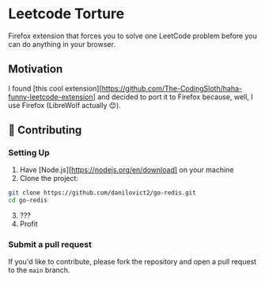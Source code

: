 # Leetcode Torture

Firefox extension that forces you to solve one LeetCode problem before you can do anything in your browser.

## Motivation

I found [this cool extension][https://github.com/The-CodingSloth/haha-funny-leetcode-extension] and decided to port it to Firefox because, well, I use Firefox (LibreWolf actually 😊).

## 🤝 Contributing

### Setting Up

1. Have [Node.js][https://nodejs.org/en/download] on your machine
2. Clone the project:
```bash
git clone https://github.com/danilovict2/go-redis.git
cd go-redis
```
3. ???
4. Profit

### Submit a pull request

If you'd like to contribute, please fork the repository and open a pull request to the `main` branch.
